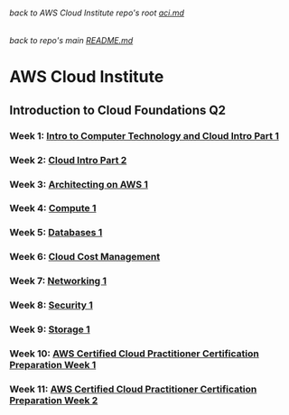 ###### back to AWS Cloud Institute repo's root [aci.md](../aci.md)
###### back to repo's main [README.md](../../../README.md)
# AWS Cloud Institute
## Introduction to Cloud Foundations Q2
### Week 1: [Intro to Computer Technology and Cloud Intro Part 1](./w01introtocomputertechnologyandcloudintropart1.md)
### Week 2: [Cloud Intro Part 2](./w02cloudintropart2.md)
### Week 3: [Architecting on AWS 1](./w03architectingonaws1.md)
### Week 4: [Compute 1](./w04compute1.md)
### Week 5: [Databases 1](./w05databases1.md)
### Week 6: [Cloud Cost Management](./w06cloudcostmanagement.md)
### Week 7: [Networking 1](./w07networking1.md)
### Week 8: [Security 1](./w08security1.md)
### Week 9: [Storage 1](./w09storage1.md)
### Week 10: [AWS Certified Cloud Practitioner Certification Preparation Week 1](./w10practitionercertprepw1.md)
### Week 11: [AWS Certified Cloud Practitioner Certification Preparation Week 2](./w11practitionercertprepw2.md)
